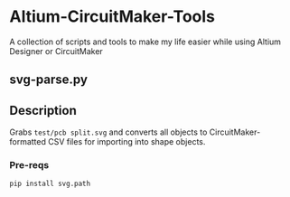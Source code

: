 # Altium-CircuitMaker-Tools
A collection of scripts and tools to make my life easier while using Altium Designer or CircuitMaker

## svg-parse.py

## Description
Grabs `test/pcb split.svg` and converts all objects to CircuitMaker-formatted CSV files for importing into shape objects.


### Pre-reqs

`pip install svg.path`